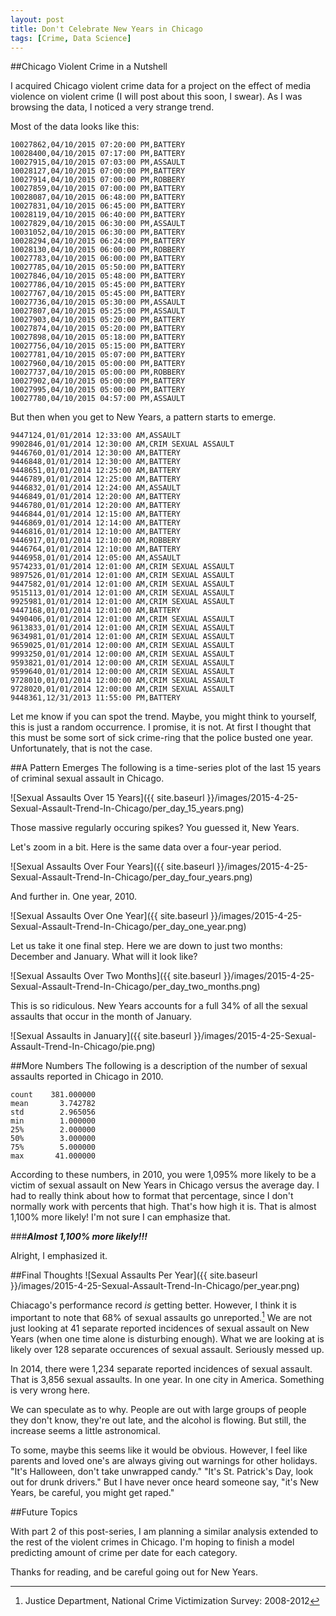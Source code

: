 ```yaml
---
layout: post
title: Don't Celebrate New Years in Chicago
tags: [Crime, Data Science]
---
```


##Chicago Violent Crime in a Nutshell

I acquired Chicago violent crime data for a project on the effect of media violence on violent crime (I will post about this soon, I swear). As I was browsing the data, I noticed a very strange trend.

Most of the data looks like this:

    10027862,04/10/2015 07:20:00 PM,BATTERY
    10028400,04/10/2015 07:17:00 PM,BATTERY
    10027915,04/10/2015 07:03:00 PM,ASSAULT
    10028127,04/10/2015 07:00:00 PM,BATTERY
    10027914,04/10/2015 07:00:00 PM,ROBBERY
    10027859,04/10/2015 07:00:00 PM,BATTERY
    10028087,04/10/2015 06:48:00 PM,BATTERY
    10027831,04/10/2015 06:45:00 PM,BATTERY
    10028119,04/10/2015 06:40:00 PM,BATTERY
    10027829,04/10/2015 06:30:00 PM,ASSAULT
    10031052,04/10/2015 06:30:00 PM,BATTERY
    10028294,04/10/2015 06:24:00 PM,BATTERY
    10028130,04/10/2015 06:00:00 PM,ROBBERY
    10027783,04/10/2015 06:00:00 PM,BATTERY
    10027785,04/10/2015 05:50:00 PM,BATTERY
    10027846,04/10/2015 05:48:00 PM,BATTERY
    10027786,04/10/2015 05:45:00 PM,BATTERY
    10027767,04/10/2015 05:45:00 PM,BATTERY
    10027736,04/10/2015 05:30:00 PM,ASSAULT
    10027807,04/10/2015 05:25:00 PM,ASSAULT
    10027903,04/10/2015 05:20:00 PM,BATTERY
    10027874,04/10/2015 05:20:00 PM,BATTERY
    10027898,04/10/2015 05:18:00 PM,BATTERY
    10027756,04/10/2015 05:15:00 PM,BATTERY
    10027781,04/10/2015 05:07:00 PM,BATTERY
    10027960,04/10/2015 05:00:00 PM,BATTERY
    10027737,04/10/2015 05:00:00 PM,ROBBERY
    10027902,04/10/2015 05:00:00 PM,BATTERY
    10027995,04/10/2015 05:00:00 PM,BATTERY
    10027780,04/10/2015 04:57:00 PM,ASSAULT

But then when you get to New Years, a pattern starts to emerge. 

    9447124,01/01/2014 12:33:00 AM,ASSAULT
    9902846,01/01/2014 12:30:00 AM,CRIM SEXUAL ASSAULT
    9446760,01/01/2014 12:30:00 AM,BATTERY
    9446848,01/01/2014 12:30:00 AM,BATTERY
    9448651,01/01/2014 12:25:00 AM,BATTERY
    9446789,01/01/2014 12:25:00 AM,BATTERY
    9446832,01/01/2014 12:24:00 AM,ASSAULT
    9446849,01/01/2014 12:20:00 AM,BATTERY
    9446780,01/01/2014 12:20:00 AM,BATTERY
    9446844,01/01/2014 12:15:00 AM,BATTERY
    9446869,01/01/2014 12:14:00 AM,BATTERY
    9446816,01/01/2014 12:10:00 AM,BATTERY
    9446917,01/01/2014 12:10:00 AM,ROBBERY
    9446764,01/01/2014 12:10:00 AM,BATTERY
    9446958,01/01/2014 12:05:00 AM,ASSAULT
    9574233,01/01/2014 12:01:00 AM,CRIM SEXUAL ASSAULT
    9897526,01/01/2014 12:01:00 AM,CRIM SEXUAL ASSAULT
    9447582,01/01/2014 12:01:00 AM,CRIM SEXUAL ASSAULT
    9515113,01/01/2014 12:01:00 AM,CRIM SEXUAL ASSAULT
    9925981,01/01/2014 12:01:00 AM,CRIM SEXUAL ASSAULT
    9447168,01/01/2014 12:01:00 AM,BATTERY
    9490406,01/01/2014 12:01:00 AM,CRIM SEXUAL ASSAULT
    9613833,01/01/2014 12:01:00 AM,CRIM SEXUAL ASSAULT
    9634981,01/01/2014 12:01:00 AM,CRIM SEXUAL ASSAULT
    9659025,01/01/2014 12:00:00 AM,CRIM SEXUAL ASSAULT
    9993250,01/01/2014 12:00:00 AM,CRIM SEXUAL ASSAULT
    9593821,01/01/2014 12:00:00 AM,CRIM SEXUAL ASSAULT
    9599640,01/01/2014 12:00:00 AM,CRIM SEXUAL ASSAULT
    9728010,01/01/2014 12:00:00 AM,CRIM SEXUAL ASSAULT
    9728020,01/01/2014 12:00:00 AM,CRIM SEXUAL ASSAULT
    9448361,12/31/2013 11:55:00 PM,BATTERY

Let me know if you can spot the trend. Maybe, you might think to yourself, this is just a random occurrence. I promise, it is not. At first I thought that this must be some sort of sick crime-ring that the police busted one year. Unfortunately, that is not the case. 

##A Pattern Emerges
The following is a time-series plot of the last 15 years of criminal sexual assault in Chicago.

![Sexual Assaults Over 15 Years]({{ site.baseurl }}/images/2015-4-25-Sexual-Assault-Trend-In-Chicago/per_day_15_years.png)

Those massive regularly occuring spikes? You guessed it, New Years.

Let's zoom in a bit. Here is the same data over a four-year period.

![Sexual Assaults Over Four Years]({{ site.baseurl }}/images/2015-4-25-Sexual-Assault-Trend-In-Chicago/per_day_four_years.png)

And further in. One year, 2010.

![Sexual Assaults Over One Year]({{ site.baseurl }}/images/2015-4-25-Sexual-Assault-Trend-In-Chicago/per_day_one_year.png)

Let us take it one final step. Here we are down to just two months: December and January. What will it look like?

![Sexual Assaults Over Two Months]({{ site.baseurl }}/images/2015-4-25-Sexual-Assault-Trend-In-Chicago/per_day_two_months.png)

This is so ridiculous. New Years accounts for a full 34% of all the sexual assaults that occur in the month of January.

![Sexual Assaults in January]({{ site.baseurl }}/images/2015-4-25-Sexual-Assault-Trend-In-Chicago/pie.png)

##More Numbers
The following is a description of the number of sexual assaults reported in Chicago in 2010.

    count    381.000000
    mean       3.742782
    std        2.965056
    min        1.000000
    25%        2.000000
    50%        3.000000
    75%        5.000000
    max       41.000000

According to these numbers, in 2010, you were 1,095% more likely to be a victim of sexual assault on New Years in Chicago versus the average day. I had to really think about how to format that percentage, since I don't normally work with percents that high. That's how high it is. That is almost 1,100% more likely! I'm not sure I can emphasize that. 

###***Almost 1,100% more likely!!!***

Alright, I emphasized it.

##Final Thoughts
![Sexual Assaults Per Year]({{ site.baseurl }}/images/2015-4-25-Sexual-Assault-Trend-In-Chicago/per_year.png)

Chiacago's performance record *is* getting better. However, I think it is important to note that 68% of sexual assaults go unreported.[^fn-footnote] We are not just looking at 41 separate reported incidences of sexual assault on New Years (when one time alone is disturbing enough). What we are looking at is likely over 128 separate occurences of sexual assault. Seriously messed up.

In 2014, there were 1,234 separate reported incidences of sexual assault. That is 3,856 sexual assaults. In one year. In one city in America. Something is very wrong here.

We can speculate as to why. People are out with large groups of people they don't know, they're out late, and the alcohol is flowing. But still, the increase seems a little astronomical.

To some, maybe this seems like it would be obvious. However, I feel like parents and loved one's are always giving out warnings for other holidays. "It's Halloween, don't take unwrapped candy." "It's St. Patrick's Day, look out for drunk drivers." But I have never once heard someone say, "it's New Years, be careful, you might get raped."

##Future Topics

With part 2 of this post-series, I am planning a similar analysis extended to the rest of the violent crimes in Chicago. I'm hoping to finish a model predicting amount of crime per date for each category.

Thanks for reading, and be careful going out for New Years.

[^fn-footnote]: Justice Department, National Crime Victimization Survey: 2008-2012